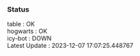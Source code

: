 ### Status


table : OK  
hogwarts : OK  
icy-bot : DOWN  
Latest Update : 2023-12-07 17:07:25.448767
